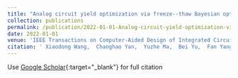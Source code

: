 ```yaml
---
title: "Analog circuit yield optimization via freeze--thaw Bayesian optimization technique"
collection: publications
permalink: /publication/2022-01-01-Analog-circuit-yield-optimization-via-freeze-thaw-Bayesian-optimization-technique
date: 2022-01-01
venue: 'IEEE Transactions on Computer-Aided Design of Integrated Circuits and Systems'
citation: ' Xiaodong Wang,  Changhao Yan,  Yuzhe Ma,  Bei Yu,  Fan Yang,  Dian Zhou,  Xuan Zeng, &quot;Analog circuit yield optimization via freeze--thaw Bayesian optimization technique.&quot; IEEE Transactions on Computer-Aided Design of Integrated Circuits and Systems, 2022.'
---
```

Use [Google Scholar](https://scholar.google.com/scholar?q=Analog+circuit+yield+optimization+via+freeze++thaw+Bayesian+optimization+technique){:target="_blank"} for full citation